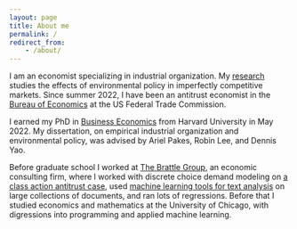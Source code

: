 ```yaml
---
layout: page
title: About me
permalink: /
redirect_from:
    - /about/
---
```


I am an economist specializing in industrial organization. My [research](/research) studies the effects of environmental policy in imperfectly competitive markets. Since summer 2022, I have been an antitrust economist in the [Bureau of Economics](https://www.ftc.gov/about-ftc/bureaus-offices/bureau-economics) at the US Federal Trade Commission.

I earned my PhD in [Business Economics](https://www.hbs.edu/doctoral/phd-programs/business-economics/) from Harvard University in May 2022. My dissertation, on empirical industrial organization and environmental policy, was advised by Ariel Pakes, Robin Lee, and Dennis Yao.

Before graduate school I worked at [The Brattle Group](http://www.brattle.com), an economic consulting firm, where I worked with discrete choice demand modeling on [a class action antitrust case](http://www.brattle.com/news-and-knowledge/news/daubert-motion-granted-based-on-testimony-of-brattle-principal-daniel-mcfadden), used [machine learning tools for text analysis](https://doi.org/10.1515/ev-2016-0007) on large collections of documents, and ran lots of regressions. Before that I studied economics and mathematics at the University of Chicago, with digressions into programming and applied machine learning.
